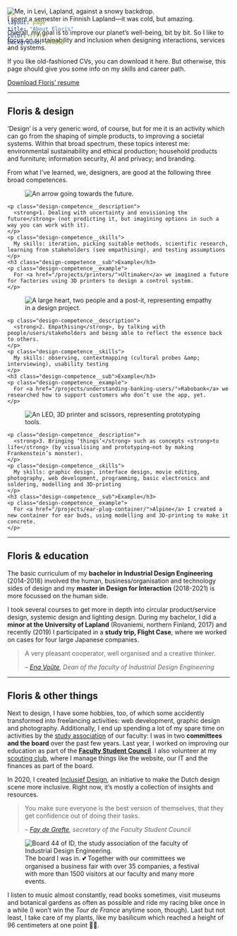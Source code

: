 ```yaml
---
layout: page
title: "About Floris"
color: ffffff
background: e4485b
---
```



<div class="project__picture-group--light">
  <figure class="project__picture" style="margin:-12vw 0 1em;">
    <picture>
      <source data-srcset="/static/img/about/in_levi.webp 1x,
        /static/img/about/in_levi@2x.webp 2x"
        type="image/webp" class="lazy">
      <img loading="lazy" class="project__image lazy" alt="Me, in Levi, Lapland, against a snowy backdrop."
        data-srcset="/static/img/about/in_levi.jpg 1x,
          /static/img/about/in_levi@2x.jpg 2x"
        src="/static/img/placeholder.jpg"
        data-src="/static/img/about/in_levi.jpg">
    </picture>
    <figcaption class="project__caption">
      I spent a semester in Finnish Lapland—it was cold, but amazing.
    </figcaption>
  </figure>
</div>

Overall, my goal is to improve our planet’s well-being, bit by bit. So I like to focus on sustainability and inclusion when designing interactions, services and systems.

If you like old-fashioned CVs, you can download it here. But otherwise, this page should give you some info on my skills and career path.

<a href="/Resume_Floris_Jansen-fmjansen.com.pdf" class="button">Download Floris’ resume</a>



---


## Floris & design
‘Design’ is a very generic word, of course, but for me it is an activity which can go from the shaping of simple products, to improving a societal systems. Within that broad spectrum, these topics interest me: environmental sustainability and ethical production; household products and furniture; information security, AI and privacy; and branding.

From what I’ve learned, we, designers, are good at the following three broad competences.

<section class="competences">

  <div></div>

  <div class="design-competence">
    <figure class="design-competence__illustration">
      <picture>
        <source srcset="/static/img/about/future.svg">
        <img loading="lazy" class="design-competence__image lazy" alt="An arrow going towards the future."
          data-srcset="/static/img/about/future.png 1x,
            /static/img/about/future@2x.png 2x"
          src="/static/img/placeholder.jpg"
        data-src="/static/img/about/future.png">
      </picture>
    </figure>

    <p class="design-competence__description">
      <strong>1. Dealing with uncertainty and envisioning the future</strong> (not predicting it, but imagining options in such a way you can work with it).
    </p>
    <p class="design-competence__skills">
      My skills: iteration, picking suitable methods, scientific research, learning from stakeholders (see empathising), and testing assumptions
    </p>
    <h3 class="design-competence__sub">Example</h3>
    <p class="design-competence__example">
      For <a href="/projects/printers/">Ultimaker</a> we imagined a future for factories using 3D printers to design a control system.
    </p>
  </div>

  <div class="design-competence">
    <figure class="design-competence__illustration">
      <picture>
        <source srcset="/static/img/about/empathising.svg">
        <img loading="lazy" class="design-competence__image lazy" alt="A large heart, two people and a post-it, representing empathy in a design project."
          data-srcset="/static/img/about/empathising.png 1x,
            /static/img/about/empathising@2x.png 2x"
          src="/static/img/placeholder.jpg"
        data-src="/static/img/about/empathising.png">
      </picture>
    </figure>

    <p class="design-competence__description">
      <strong>2. Empathising</strong>, by talking with people/users/stakeholders and being able to reflect the essence back to others.
    </p>
    <p class="design-competence__skills">
      My skills: observing, contextmapping (cultural probes &amp; interviewing), usability testing
    </p>
    <h3 class="design-competence__sub">Example</h3>
    <p class="design-competence__example">
      For <a href="/projects/understanding-banking-users/">Rabobank</a> we researched how to support customers who don’t use the app, yet.
    </p>
  </div>

  <div class="design-competence">
    <figure class="design-competence__illustration">
      <picture>
        <source srcset="/static/img/about/life.svg">
        <img loading="lazy" class="design-competence__image lazy" alt="An LED, 3D printer and scissors, representing prototyping tools."
          data-srcset="/static/img/about/life.png 1x,
            /static/img/about/life@2x.png 2x"
          src="/static/img/placeholder.jpg"
        data-src="/static/img/about/life.png">
      </picture>
    </figure>

    <p class="design-competence__description">
      <strong>3. Bringing ‘things’</strong> such as concepts <strong>to life</strong> (by visualising and prototyping—not by making Frankenstein’s monster).
    </p>
    <p class="design-competence__skills">
      My skills: graphic design, interface design, movie editing, photography, web development, programming, basic electronics and soldering, modelling and 3D-printing
    </p>
    <h3 class="design-competence__sub">Example</h3>
    <p class="design-competence__example">
      For <a href="/projects/ear-plug-container/">Alpine</a> I created a new container for ear buds, using modelling and 3D-printing to make it concrete.
    </p>
  </div>

  <div></div>

</section>



---

## Floris & education

The basic curriculum of my **bachelor in Industrial Design Engineering** (2014-2018) involved the human, business/organisation and technology sides of design and my **master in Design for Interaction** (2018-2021) is more focussed on the human side.

I took several courses to get more in depth into circular product/service design, systemic design and lighting design. During my bachelor, I did a **minor at the University of Lapland** (Rovaniemi, northern Finland, 2017) and recently (2019) I participated in a **study trip, Flight Case**, where we worked on cases for four large Japanese companies.

> A very pleasant cooperator, well organised and a creative thinker.
>
> _– [Ena Voûte](https://www.tudelft.nl/en/ide/about-ide/people/voute-ma/), Dean of the faculty of Industrial Design Engineering_


---


## Floris & other things

Next to design, I have some hobbies, too, of which some accidently transformed into freelancing activities: web development, graphic design and photo&shy;graphy. Additionally, I end up spending a lot of my spare time on activities by the [study association](https://svid.nl/about) of our faculty: I was in two **committees and the board** over the past few years. Last year, I worked on improving our education as part of the **[Faculty Student Council](https://www.tudelft.nl/en/student/faculties/ide-student-portal/organisation/faculty-student-council-fsr/)**. I also volunteer at my [scouting club](https://scoutingoost1.nl/), where I manage things like the website, our IT and the finances as part of the board.

In 2020, I created [Inclusief Design](https://inclusief.design), an initiative to make the Dutch design scene more inclusive. Right now, it’s mostly a collection of insights and resources.

> You make sure everyone is the best version of themselves, that they get confidence out of doing their tasks.
>
> _– [Fay de Grefte](https://www.linkedin.com/in/fay-de-grefte-b8b960a8/), secretary of the Faculty Student Council_


<div class="project__picture-group--light">
  <figure class="project__picture">
    <picture>
      <source data-srcset="/static/img/about/board.webp 1x,
        /static/img/about/board@2x.webp 2x"
        type="image/webp" class="lazy">
      <img loading="lazy" class="project__image lazy" alt="Board 44 of ID, the study association of the faculty of Industrial Design Engineering."
        data-srcset="/static/img/about/board.jpg 1x,
          /static/img/about/board@2x.jpg 2x"
        src="/static/img/placeholder.jpg"
        data-src="/static/img/about/board.jpg">
    </picture>
    <figcaption class="project__caption">
      The board I was in. 💕 Together with our committees we organised a business fair with over 35 companies, a festival with more than 1500 visitors at our faculty and many more events.
    </figcaption>
  </figure>
</div>


I listen to music almost constantly, read books sometimes, visit museums and botanical gardens as often as possible and ride my racing bike once in a while (I won’t win the _Tour de France_ anytime soon, though). Last but not least, I take care of my plants, like my basilicum which reached a height of 96 centimeters at one point 🌿😎.
